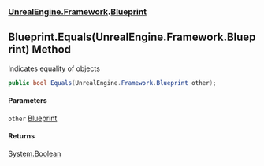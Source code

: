 ### [UnrealEngine.Framework](./UnrealEngine-Framework.md 'UnrealEngine.Framework').[Blueprint](./UnrealEngine-Framework-Blueprint.md 'UnrealEngine.Framework.Blueprint')
## Blueprint.Equals(UnrealEngine.Framework.Blueprint) Method
Indicates equality of objects  
```csharp
public bool Equals(UnrealEngine.Framework.Blueprint other);
```
#### Parameters
<a name='UnrealEngine-Framework-Blueprint-Equals(UnrealEngine-Framework-Blueprint)-other'></a>
`other` [Blueprint](./UnrealEngine-Framework-Blueprint.md 'UnrealEngine.Framework.Blueprint')  
  
#### Returns
[System.Boolean](https://docs.microsoft.com/en-us/dotnet/api/System.Boolean 'System.Boolean')  
